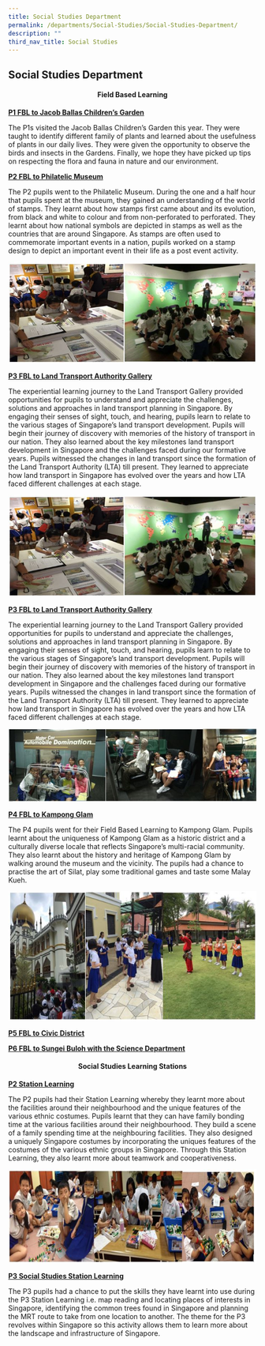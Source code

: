 ```yaml
---
title: Social Studies Department
permalink: /departments/Social-Studies/Social-Studies-Department/
description: ""
third_nav_title: Social Studies
---
```

## Social Studies Department

#### <center>Field Based Learning</center>

**<u>P1 FBL to Jacob Ballas Children’s Garden</u>**

The P1s visited the Jacob Ballas Children’s Garden this year. They were taught to identify different family of plants and learned about the usefulness of plants in our daily lives. They were given the opportunity to observe the birds and insects in the Gardens. Finally, we hope they have picked up tips on respecting the flora and fauna in nature and our environment.

**<u>P2 FBL to Philatelic Museum</u>**

The P2 pupils went to the Philatelic Museum. During the one and a half hour that pupils spent at the museum, they gained an understanding of the world of stamps. They learnt about how stamps first came about and its evolution, from black and white to colour and from non-perforated to perforated. They learnt about how national symbols are depicted in stamps as well as the countries that are around Singapore. As stamps are often used to commemorate important events in a nation, pupils worked on a stamp design to depict an important event in their life as a post event activity.

![](/images/fieldlearning.jpeg)

**<u>P3 FBL to Land Transport Authority Gallery</u>**

The experiential learning journey to the Land Transport Gallery provided opportunities for pupils to understand and appreciate the challenges, solutions and approaches in land transport planning in Singapore. By engaging their senses of sight, touch, and hearing, pupils learn to relate to the various stages of Singapore’s land transport development. Pupils will begin their journey of discovery with memories of the history of transport in our nation. They also learned about the key milestones land transport development in Singapore and the challenges faced during our formative years. Pupils witnessed the changes in land transport since the formation of the Land Transport Authority (LTA) till present. They learned to appreciate how land transport in Singapore has evolved over the years and how LTA faced different challenges at each stage.
	
![](/images/fieldlearning.jpeg)

**<u>P3 FBL to Land Transport Authority Gallery</u>**

The experiential learning journey to the Land Transport Gallery provided opportunities for pupils to understand and appreciate the challenges, solutions and approaches in land transport planning in Singapore. By engaging their senses of sight, touch, and hearing, pupils learn to relate to the various stages of Singapore’s land transport development. Pupils will begin their journey of discovery with memories of the history of transport in our nation. They also learned about the key milestones land transport development in Singapore and the challenges faced during our formative years. Pupils witnessed the changes in land transport since the formation of the Land Transport Authority (LTA) till present. They learned to appreciate how land transport in Singapore has evolved over the years and how LTA faced different challenges at each stage.

![](/images/lta.jpeg)

**<u>P4 FBL to Kampong Glam</u>**

The P4 pupils went for their Field Based Learning to Kampong Glam. Pupils learnt about the uniqueness of Kampong Glam as a historic district and a culturally diverse locale that reflects Singapore’s multi-racial community. They also learnt about the history and heritage of Kampong Glam by walking around the museum and the vicinity. The pupils had a chance to practise the art of Silat, play some traditional games and taste some Malay Kueh.

![](/images/kampongglam.jpeg)

**<u>P5 FBL to Civic District</u>**

**<u>P6 FBL to Sungei Buloh with the Science Department</u>**

#### <center>Social Studies Learning Stations</center>

**<u>P2 Station Learning</u>**

The P2 pupils had their Station Learning whereby they learnt more about the facilities around their neighbourhood and the unique features of the various ethnic costumes. Pupils learnt that they can have family bonding time at the various facilities around their neighbourhood. They build a scene of a family spending time at the neighbouring facilities. They also designed a uniquely Singapore costumes by incorporating the uniques features of the costumes of the various ethnic groups in Singapore. Through this Station Learning, they also learnt more about teamwork and cooperativeness.

![](/images/p2station.jpeg)

**<u>P3 Social Studies Station Learning</u>**

The P3 pupils had a chance to put the skills they have learnt into use during the P3 Station Learning i.e. map reading and locating places of interests in Singapore, identifying the common trees found in Singapore and planning the MRT route to take from one location to another. The theme for the P3 revolves within Singapore so this activity allows them to learn more about the landscape and infrastructure of Singapore.

